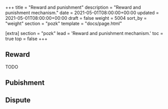 +++
title = "Reward and punishment"
description = "Reward and punishment mechanism."
date = 2021-05-01T08:00:00+00:00
updated = 2021-05-01T08:00:00+00:00
draft = false
weight = 5004
sort_by = "weight"
section = "pozk"
template = "docs/page.html"

[extra]
section = "pozk"
lead = 'Reward and punishment mechanism.'
toc = true
top = false
+++

## Reward
TODO

## Pubishment

## Dispute
